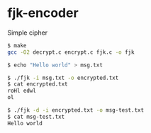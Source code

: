 fjk-encoder
===========

Simple cipher

```bash
$ make
gcc -O2 decrypt.c encrypt.c fjk.c -o fjk

$ echo "Hello world" > msg.txt

$ ./fjk -i msg.txt -o encrypted.txt
$ cat encrypted.txt 
roHl edwl
ol

$ ./fjk -d -i encrypted.txt -o msg-test.txt
$ cat msg-test.txt 
Hello world
```
